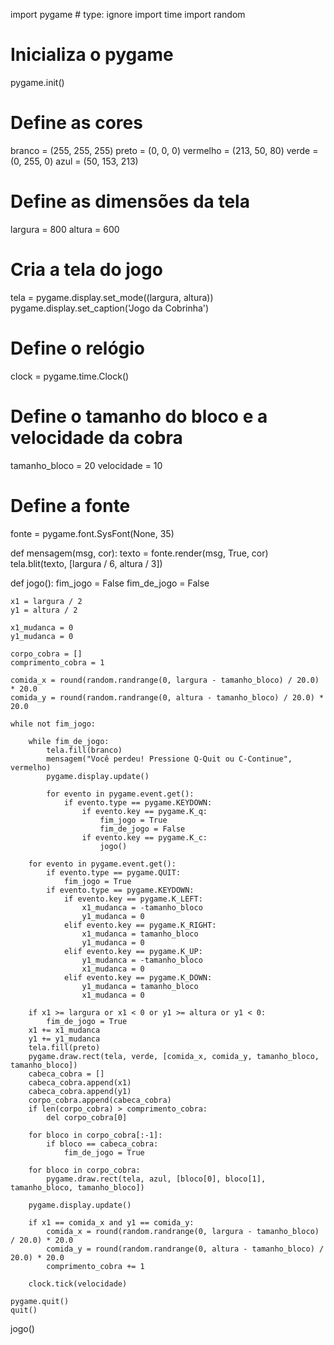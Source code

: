 import pygame # type: ignore
import time
import random

# Inicializa o pygame
pygame.init()

# Define as cores
branco = (255, 255, 255)
preto = (0, 0, 0)
vermelho = (213, 50, 80)
verde = (0, 255, 0)
azul = (50, 153, 213)

# Define as dimensões da tela
largura = 800
altura = 600

# Cria a tela do jogo
tela = pygame.display.set_mode((largura, altura))
pygame.display.set_caption('Jogo da Cobrinha')

# Define o relógio
clock = pygame.time.Clock()

# Define o tamanho do bloco e a velocidade da cobra
tamanho_bloco = 20
velocidade = 10

# Define a fonte
fonte = pygame.font.SysFont(None, 35)

def mensagem(msg, cor):
    texto = fonte.render(msg, True, cor)
    tela.blit(texto, [largura / 6, altura / 3])

def jogo():
    fim_jogo = False
    fim_de_jogo = False

    x1 = largura / 2
    y1 = altura / 2

    x1_mudanca = 0
    y1_mudanca = 0

    corpo_cobra = []
    comprimento_cobra = 1

    comida_x = round(random.randrange(0, largura - tamanho_bloco) / 20.0) * 20.0
    comida_y = round(random.randrange(0, altura - tamanho_bloco) / 20.0) * 20.0

    while not fim_jogo:

        while fim_de_jogo:
            tela.fill(branco)
            mensagem("Você perdeu! Pressione Q-Quit ou C-Continue", vermelho)
            pygame.display.update()

            for evento in pygame.event.get():
                if evento.type == pygame.KEYDOWN:
                    if evento.key == pygame.K_q:
                        fim_jogo = True
                        fim_de_jogo = False
                    if evento.key == pygame.K_c:
                        jogo()

        for evento in pygame.event.get():
            if evento.type == pygame.QUIT:
                fim_jogo = True
            if evento.type == pygame.KEYDOWN:
                if evento.key == pygame.K_LEFT:
                    x1_mudanca = -tamanho_bloco
                    y1_mudanca = 0
                elif evento.key == pygame.K_RIGHT:
                    x1_mudanca = tamanho_bloco
                    y1_mudanca = 0
                elif evento.key == pygame.K_UP:
                    y1_mudanca = -tamanho_bloco
                    x1_mudanca = 0
                elif evento.key == pygame.K_DOWN:
                    y1_mudanca = tamanho_bloco
                    x1_mudanca = 0

        if x1 >= largura or x1 < 0 or y1 >= altura or y1 < 0:
            fim_de_jogo = True
        x1 += x1_mudanca
        y1 += y1_mudanca
        tela.fill(preto)
        pygame.draw.rect(tela, verde, [comida_x, comida_y, tamanho_bloco, tamanho_bloco])
        cabeca_cobra = []
        cabeca_cobra.append(x1)
        cabeca_cobra.append(y1)
        corpo_cobra.append(cabeca_cobra)
        if len(corpo_cobra) > comprimento_cobra:
            del corpo_cobra[0]

        for bloco in corpo_cobra[:-1]:
            if bloco == cabeca_cobra:
                fim_de_jogo = True

        for bloco in corpo_cobra:
            pygame.draw.rect(tela, azul, [bloco[0], bloco[1], tamanho_bloco, tamanho_bloco])

        pygame.display.update()

        if x1 == comida_x and y1 == comida_y:
            comida_x = round(random.randrange(0, largura - tamanho_bloco) / 20.0) * 20.0
            comida_y = round(random.randrange(0, altura - tamanho_bloco) / 20.0) * 20.0
            comprimento_cobra += 1

        clock.tick(velocidade)

    pygame.quit()
    quit()

jogo()
 

